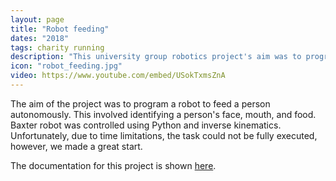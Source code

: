 ```yaml
---
layout: page
title: "Robot feeding"
dates: "2018"
tags: charity running
description: "This university group robotics project's aim was to program the Baxter robot to feed a person autonomously."
icon: "robot_feeding.jpg"
video: https://www.youtube.com/embed/USokTxmsZnA
---
```


The aim of the project was to program a robot to feed a person autonomously. This involved identifying a person's face, mouth, and food. Baxter robot was controlled using Python and inverse kinematics. Unfortunately, due to time limitations, the task could not be fully executed, however, we made a great start.

The documentation for this project is shown [here][robotics-docs].

[robotics-docs]: https://de3-rob1-feeding.readthedocs.io/en/latest/index.html
